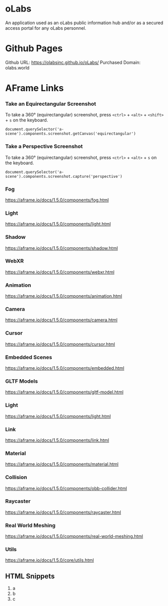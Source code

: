 # oLabs
An application used as an oLabs public information hub and/or as a secured access portal for any oLabs personnel.


# Github Pages

Github URL: https://olabsinc.github.io/oLabs/
Purchased Domain: olabs.world




# AFrame Links

### Take an Equirectangular Screenshot
To take a 360° (equirectangular) screenshot, press ```<ctrl>``` + ```<alt>``` + ```<shift>``` + ```s``` on the keyboard.

```document.querySelector('a-scene').components.screenshot.getCanvas('equirectangular')```



### Take a Perspective Screenshot
To take a 360° (equirectangular) screenshot, press ```<ctrl>``` + ```<alt>``` + ```s``` on the keyboard.

```document.querySelector('a-scene').components.screenshot.capture('perspective')```

### Fog
https://aframe.io/docs/1.5.0/components/fog.html


### Light
https://aframe.io/docs/1.5.0/components/light.html

### Shadow
https://aframe.io/docs/1.5.0/components/shadow.html

### WebXR
https://aframe.io/docs/1.5.0/components/webxr.html

### Animation
https://aframe.io/docs/1.5.0/components/animation.html

### Camera
https://aframe.io/docs/1.5.0/components/camera.html

### Cursor
https://aframe.io/docs/1.5.0/components/cursor.html

### Embedded Scenes
https://aframe.io/docs/1.5.0/components/embedded.html

### GLTF Models
https://aframe.io/docs/1.5.0/components/gltf-model.html

### Light
https://aframe.io/docs/1.5.0/components/light.html

### Link
https://aframe.io/docs/1.5.0/components/link.html

### Material
https://aframe.io/docs/1.5.0/components/material.html

### Collision
https://aframe.io/docs/1.5.0/components/obb-collider.html

### Raycaster
https://aframe.io/docs/1.5.0/components/raycaster.html

### Real World Meshing
https://aframe.io/docs/1.5.0/components/real-world-meshing.html

### Utils
https://aframe.io/docs/1.5.0/core/utils.html



## HTML Snippets


<ol>
    <li>a</li>
    <li>b</li>
    <li>c</li>
</ol>

